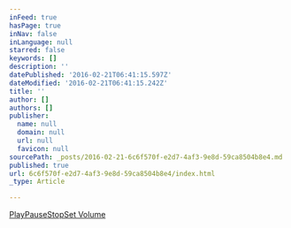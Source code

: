 ```yaml
---
inFeed: true
hasPage: true
inNav: false
inLanguage: null
starred: false
keywords: []
description: ''
datePublished: '2016-02-21T06:41:15.597Z'
dateModified: '2016-02-21T06:41:15.242Z'
title: ''
author: []
authors: []
publisher:
  name: null
  domain: null
  url: null
  favicon: null
sourcePath: _posts/2016-02-21-6c6f570f-e2d7-4af3-9e8d-59ca8504b8e4.md
published: true
url: 6c6f570f-e2d7-4af3-9e8d-59ca8504b8e4/index.html
_type: Article

---
```

[Play][0][Pause][0][Stop][0][Set Volume][0]

[0]: 6c6f570f-e2d7-4af3-9e8d-59ca8504b8e4